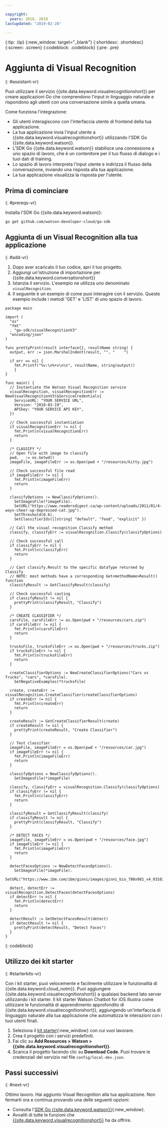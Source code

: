 ```yaml
---

copyright:
  years: 2018, 2019
lastupdated: "2019-02-28"

---
```


{:tip: .tip}
{:new_window: target="_blank"}
{:shortdesc: .shortdesc}
{:screen: .screen}
{:codeblock: .codeblock}
{:pre: .pre}

# Aggiunta di Visual Recognition
{: #assistant-vr}

Puoi utilizzare il servizio {{site.data.keyword.visualrecognitionshort}} per creare applicazioni Go che comprendono l'input in linguaggio naturale e rispondono agli utenti con una conversazione simile a quella umana.

Come funziona l'integrazione:

* Gli utenti interagiscono con l'interfaccia utente di frontend della tua applicazione.
* La tua applicazione invia l'input utente a {{site.data.keyword.visualrecognitionshort}} utilizzando l'SDK Go {{site.data.keyword.watson}}.
* L'SDK Go {{site.data.keyword.watson}} stabilisce una connessione a uno spazio di lavoro, che è un contenitore per il tuo flusso di dialogo e i tuoi dati di training.
* Lo spazio di lavoro interpreta l'input utente e indirizza il flusso della conversazione, inviando una risposta alla tua applicazione.
* La tua applicazione visualizza la risposta per l'utente.

## Prima di cominciare
{: #prereqs-vr}

Installa l'SDK Go {{site.data.keyword.watson}}:
```bash
go get github.com/watson-developer-cloud/go-sdk
```
## Aggiunta di un Visual Recognition alla tua applicazione
{: #add-vr}

1. Dopo aver scaricato il tuo codice, apri il tuo progetto. 
2. Aggiungi un'istruzione di importazione per {{site.data.keyword.conversationshort}}
3. Istanzia il servizio. L'esempio ne utilizza uno denominato `visualRecognition`.
4. Il seguente è un esempio di come puoi interagire con il servizio. Questo esempio include i metodi 'GET' e 'LIST' di uno spazio di lavoro. 

```golang
package main

import (
  "os"
  "fmt"
  . "go-sdk/visualRecognitionV3"
  "encoding/json"
)

func prettyPrint(result interface{}, resultName string) {
  output, err := json.MarshalIndent(result, "", "    ")

  if err == nil {
    fmt.Printf("%v:\n%+v\n\n", resultName, string(output))
    }
}

func main() {
  // Instantiate the Watson Visual Recognition service
  visualRecognition, visualRecognitionErr := NewVisualRecognitionV3(&ServiceCredentials{
    ServiceURL: "YOUR SERVICE URL",
    Version: "2018-03-19",
    APIkey: "YOUR SERVICE API KEY",
  })

  // Check successful instantiation
  if visualRecognitionErr != nil {
    fmt.Println(visualRecognitionErr)
    return
  }

  /* CLASSIFY */
  // Open file with image to classify
  pwd, _ := os.Getwd()
  imageFile, imageFileErr := os.Open(pwd + "/resources/kitty.jpg")

  // Check successful file read
  if imageFileErr != nil {
    fmt.Println(imageFileErr)
    return
  }

  classifyOptions := NewClassifyOptions().
    SetImagesFile(*imageFile).
    SetURL("https://www.readersdigest.ca/wp-content/uploads/2011/01/4-ways-cheer-up-depressed-cat.jpg").
    SetThreshold(0.6).
    SetClassifierIds([]string{ "default", "food", "explicit" })

  // Call the visual recognition Classify method
  classify, classifyErr := visualRecognition.Classify(classifyOptions)

  // Check successful call
  if classifyErr != nil {
    fmt.Println(classifyErr)
    return
  }

  // Cast classify.Result to the specific dataType returned by Classify
  // NOTE: most methods have a corresponding Get<methodName>Result() function
  classifyResult := GetClassifyResult(classify)

  // Check successful casting
  if classifyResult != nil {
    prettyPrint(classifyResult, "Classify")
  }

  /* CREATE CLASSIFIER */
  carsFile, carsFileErr := os.Open(pwd + "/resources/cars.zip")
  if carsFileErr != nil {
    fmt.Println(carsFileErr)
    return
  }

  trucksFile, trucksFileErr := os.Open(pwd + "/resources/trucks.zip")
  if trucksFileErr != nil {
    fmt.Println(trucksFileErr)
    return
  }

  createClassifierOptions := NewCreateClassifierOptions("Cars vs Trucks", "cars", *carsFile).
    SetNegativeExamples(*trucksFile)

  create, createErr := visualRecognition.CreateClassifier(createClassifierOptions)
  if createErr != nil {
    fmt.Println(createErr)
    return
  }

  createResult := GetCreateClassifierResult(create)
  if createResult != nil {
    prettyPrint(createResult, "Create Classifier")
  }

  // Test classifier
  imageFile, imageFileErr = os.Open(pwd + "/resources/car.jpg")
  if imageFileErr != nil {
    fmt.Println(imageFileErr)
    return
  }

  classifyOptions = NewClassifyOptions().
    SetImagesFile(*imageFile)

  classify, classifyErr = visualRecognition.Classify(classifyOptions)
  if classifyErr != nil {
    fmt.Println(classifyErr)
    return
  }

  classifyResult = GetClassifyResult(classify)
  if classifyResult != nil {
    prettyPrint(classifyResult, "Classify")
  }

  /* DETECT FACES */
  imageFile, imageFileErr = os.Open(pwd + "/resources/face.jpg")
  if imageFileErr != nil {
    fmt.Println(imageFileErr)
    return
  }

  detectFacesOptions := NewDetectFacesOptions().
    SetImagesFile(*imageFile).
    SetURL("https://www.ibm.com/ibm/ginni/images/ginni_bio_780x981_v4_03162016.jpg")

  detect, detectErr := visualRecognition.DetectFaces(detectFacesOptions)
  if detectErr != nil {
    fmt.Println(detectErr)
    return
  }

  detectResult := GetDetectFacesResult(detect)
  if detectResult != nil {
    prettyPrint(detectResult, "Detect Faces")
  }
}
```
{: codeblock}

## Utilizzo dei kit starter
{: #starterkits-vr}

Con i kit starter, puoi velocemente e facilmente utilizzare le funzionalità di {{site.data.keyword.cloud_notm}}. Puoi aggiungere {{site.data.keyword.visualrecognitionshort}} a qualsiasi backend lato server utilizzando i kit starter. Il kit starter Watson Chatbot for iOS illustra come utilizzare le funzionalità di apprendimento approfondito di {{site.data.keyword.visualrecognitionshort}}, aggiungendo un'interfaccia di linguaggio naturale alla tua applicazione che automatizza le interazioni con i tuoi utenti finali.

1. Seleziona il [kit starter](https://cloud.ibm.com/developer/appledevelopment/starter-kits){:new_window} con cui vuoi lavorare.
2. Crea il progetto con i servizi predefiniti.
3. Fai clic su **Add Resources > Watson > {{site.data.keyword.visualrecognitionshort}}**.
4. Scarica il progetto facendo clic su **Download Code**. Puoi trovare le credenziali del servizio nel file `config/local-dev.json`.

## Passi successivi
{: #next-vr}

Ottimo lavoro. Hai aggiunto Visual Recognition alla tua applicazione. Non fermarti ora e continua provando una delle seguenti opzioni:
* Consulta l'[SDK Go {{site.data.keyword.watson}}](https://github.com/watson-developer-cloud/go-sdk){:new_window}.
* Avvaliti di tutte le funzioni che [{{site.data.keyword.visualrecognitionshort}}](/docs/services/vr/index.html) ha da offrire.
